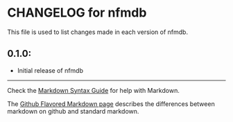 # CHANGELOG for nfmdb

This file is used to list changes made in each version of nfmdb.

## 0.1.0:

* Initial release of nfmdb

- - -
Check the [Markdown Syntax Guide](http://daringfireball.net/projects/markdown/syntax) for help with Markdown.

The [Github Flavored Markdown page](http://github.github.com/github-flavored-markdown/) describes the differences between markdown on github and standard markdown.

